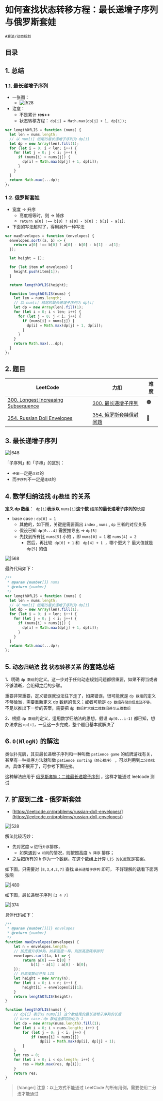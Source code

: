 
# 如何查找状态转移方程：最长递增子序列与俄罗斯套娃

`#算法/动态规划` 


## 目录
<!-- toc -->
 ## 1. 总结 

### 1.1. 最长递增子序列

- 一张图：
	- ![|528](https://od-1310531898.cos.ap-beijing.myqcloud.com/202303250744477.png)
- 注意：
	- 不是累计 **res++**
	- 状态转移方程： `dp[i] = Math.max(dp[j] + 1, dp[i]);`

```javascript
var lengthOfLIS = function (nums) {
  let len = nums.length;
  // 以 num[i] 结尾的最长递增子序列为 dp[i]
  let dp = new Array(len).fill(1);
  for (let i = 0; i < len; i++) {
    for (let j = 0; j < i; j++) {
      if (nums[i] > nums[j]) {
        dp[i] = Math.max(dp[j] + 1, dp[i]);
      }
    }
  }
  return Math.max(...dp);
};
```

### 1.2. 俄罗斯套娃

- 宽度 →  升序
	- 高度相等时，则  →  降序
	- `return a[0] !== b[0] ? a[0] - b[0] : b[1] - a[1];`
- 下面的写法超时了，得用另外一种写法
```javascript
var maxEnvelopes = function (envelopes) {
  envelopes.sort((a, b) => {
    return a[0] !== b[0] ? a[0] - b[0] : b[1] - a[1];
  });

  let height = [];

  for (let item of envelopes) {
    height.push(item[1]);
  }

  return lengthOfLIS(height);

  function lengthOfLIS(nums) {
    let len = nums.length;
    // 以 num[i] 结尾的最长递增子序列为 dp[i]
    let dp = new Array(len).fill(1);
    for (let i = 0; i < len; i++) {
      for (let j = 0; j < i; j++) {
        if (nums[i] > nums[j]) {
          dp[i] = Math.max(dp[j] + 1, dp[i]);
        }
      }
    }
    return Math.max(...dp);
  }
};
```



## 2. 题目

| LeetCode                                                                                             | 力扣                                                                           | 难度  |
| ---------------------------------------------------------------------------------------------------- | ---------------------------------------------------------------------------- | --- |
| [300. Longest Increasing Subsequence](https://leetcode.com/problems/longest-increasing-subsequence/) | [300. 最长递增子序列](https://leetcode.cn/problems/longest-increasing-subsequence/) | 🟠  |
| [354. Russian Doll Envelopes](https://leetcode.com/problems/russian-doll-envelopes/)                 | [354. 俄罗斯套娃信封问题](https://leetcode.cn/problems/russian-doll-envelopes/)       | 🔴  |

## 3. 最长递增子序列

![|648](https://od-1310531898.cos.ap-beijing.myqcloud.com/202303250743194.png)

「子序列」和「子串」的区别：

- `子串`一定是`连续`的
- 而`子序列`不一定是`连续`的

## 4. 数学归纳法找 `dp数组` 的关系

**定义 dp 数组**：  `dp[i]`**表示以** `nums[i]`**这个数** 结尾**的最长递增子序列的**长度

- base case : `dp[0] = 1`
	- 其他的，如下图，关键是需要画出 `index` , `nums` , `dp` 三者的对应关系
	- 假设已知 `dp[0...4]` 需要推导出 => `dp[5]`
	- 先找到所有比 `nums[5]` 小的 ，即 `nums[0] = 1` 和 `nums[4] = 2`
		- 然后，再比较  `dp[0] + 1` 和   `dp[4] + 1`  ，哪个更大？ 最大值就是 `dp[5]` 的值

![|568](https://od-1310531898.cos.ap-beijing.myqcloud.com/202303250744477.png)

最终代码如下：

```js 
/**
 * @param {number[]} nums
 * @return {number}
 */
var lengthOfLIS = function (nums) {
  let len = nums.length;
  // 以 num[i] 结尾的最长递增子序列为 dp[i]
  let dp = new Array(len).fill(1);
  for (let i = 0; i < len; i++) {
    for (let j = 0; j < i; j++) {
      if (nums[i] > nums[j]) {
        dp[i] = Math.max(dp[j] + 1, dp[i]);
      }
    }
  }
  return Math.max(...dp);
};
```

## 5. `动态归纳法` 找 `状态转移关系` 的套路总结

1、明确 `dp 数组`的定义。这一步对于任何动态规划问题都很重要，如果不得当或者不够清晰，会阻碍之后的步骤。

重要非常重要，定义错误就没法往下走了，如果错误，很可能就是 `dp 数组`的定义不够恰当，需要重新定义 dp 数组的含义；或者可能是 `dp 数组存储的信息还不够`，不足以推出下一步的答案，需要把 `dp 数组扩大成二维数组甚至三维数组`

2、根据 `dp 数组`的定义，运用数学归纳法的思想，假设 `dp[0...i-1]` 都已知，想办法求出 `dp[i]`，一旦这一步完成，整个题目基本就解决了

## 6. `O(NlogN)` 的解法

类似扑克牌，其实最长递增子序列和一种叫做 `patience game` 的纸牌游戏有关，甚至有一种排序方法就叫做 `patience sorting（耐心排序）` ，可以利用到`二分查找法`，具体不展开了，可参考下面链接。

这种解法应用于 [俄罗斯套娃：二维最长递增子序列](https://www.yuque.com/liguwe/agorithms/xh82rz1hu7r84xl4 "俄罗斯套娃：二维最长递增子序列") ，这样才能通过 leetcode 测试

## 7. 扩展到二维 - 俄罗斯套娃

- [https://leetcode.cn/problems/russian-doll-envelopes/](https://leetcode.cn/problems/russian-doll-envelopes/)

![|528](https://832-1310531898.cos.ap-beijing.myqcloud.com/395e584dee98c2424eaf6360398e0aeb.png)

解法比较巧妙：

- 先对宽度 `w` 进行`升序`排序， 
   - 如果遇到 `w 相同`的情况，则按照高度 `h`  `降序` 排序；
- 之后把所有的 `h` 作为一个数组，在这个数组上计算 `LIS 的长度`就是答案。

如下图，只需要对 `[8,3,4,2,7]` 查找 `最长递增子序列` 即可， 不好理解的话看下面两张图

![|480](https://832-1310531898.cos.ap-beijing.myqcloud.com/24098ee53be356c7b43e38ad34229b34.png)

如下图，最长递增子序列 `[3 4 7]`

![|374](https://832-1310531898.cos.ap-beijing.myqcloud.com/36da8b6d16a4d0334f52544cda98e823.png)

具体代码如下：

```javascript hl:8,9
/**
 * @param {number[][]} envelopes
 * @return {number}
 */
function maxEnvelopes(envelopes) {
    let n = envelopes.length;
    // 按宽度升序排列，如果宽度一样，则按高度降序排列
    envelopes.sort((a, b) => {
        return a[0] === b[0] ?
            b[1] - a[1] : a[0] - b[0];
    });
    // 对高度数组寻找 LIS
    let height = new Array(n);
    for (let i = 0; i < n; i++) {
        height[i] = envelopes[i][1];
    }
    return lengthOfLIS(height);
}

function lengthOfLIS(nums) {
    // dp[i] 表示以 nums[i] 这个数结尾的最长递增子序列的长度
    // base case：dp 数组全都初始化为 1
    let dp = new Array(nums.length).fill(1);
    for (let i = 0; i < nums.length; i++) {
        for (let j = 0; j < i; j++) {
            if (nums[i] > nums[j])
                dp[i] = Math.max(dp[i], dp[j] + 1);
        }
    }
    let res = 0;
    for (let i = 0; i < dp.length; i++) {
        res = Math.max(res, dp[i]);
    }
    return res;
}
```

> [!danger]
注意：以上方式不能通过 LeetCode 的所有用例，需要使用二分法才能通过

